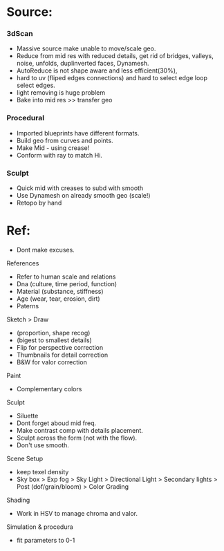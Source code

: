 
# Source:  
  
### 3dScan   
- Massive source make unable to move/scale geo.    
- Reduce from mid res with reduced details, get rid of bridges, valleys, noise, unfolds, duplinverted faces, Dynamesh.   
- AutoReduce is not shape aware and less efficient(30%),   
- hard to uv (fliped edges connections) and hard to select edge loop select edges.     
- light removing is huge problem  
- Bake into mid res >> transfer geo    

### Procedural   
- Imported blueprints have different formats.
- Build geo from curves and points.  
- Make Mid -  using crease! 
- Conform with ray to match Hi.  

### Sculpt  
- Quick mid with creases to subd with smooth    
- Use Dynamesh on already smooth geo    (scale!)  
- Retopo by hand  




# Ref:
   - Dont make excuses.  

References   
   - Refer to human scale and relations  
   - Dna (culture, time period, function)     
   - Material (substance, stiffness)  
   - Age (wear, tear, erosion, dirt)   
   - Paterns      
 
Sketch > Draw    
   - (proportion, shape recog)  
   - (bigest to smallest details)   
   - Flip  for perspective correction     
   - Thumbnails for detail correction    
   - B&W for valor correction    
   
Paint    
   - Complementary colors  
   
Sculpt  
   - Siluette  
   - Dont forget aboud mid freq.    
   - Make contrast comp with details placement.     
   - Sculpt across the form (not with the flow).    
   - Don't use smooth.       

Scene Setup   
   - keep texel density  
   - Sky box > Exp fog > Sky Light > Directional Light > Secondary lights > Post (dof/grain/bloom) > Color Grading    

Shading
   - Work in HSV to manage chroma and valor.      
   
Simulation & procedura
   - fit parameters to 0-1   
